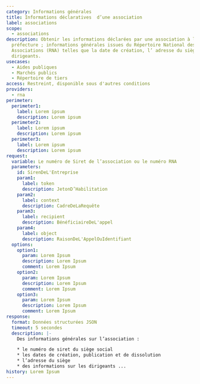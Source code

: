 ```yaml
---
category: Informations générales
title: Informations déclaratives  d’une association
label: associations
scope:
  - associations
description: Obtenir les informations déclarées par une association à la
  préfecture ; informations générales issues du Répertoire National des
  Associations (RNA) telles que la date de création, l’ adresse du siège et les
  dirigeants.
usecases:
  - Aides publiques
  - Marchés publics
  - Répertoire de tiers
access: Restreint, disponible sous d'autres conditions
providers:
  - rna
perimeter:
  perimeter1:
    label: Lorem ipsum
    description: Lorem ipsum
  perimeter2:
    label: Lorem ipsum
    description: Lorem ipsum
  perimeter3:
    label: Lorem ipsum
    description: Lorem ipsum
request:
  variable: Le numéro de Siret de l’association ou le numéro RNA
  parameters:
    id: SirenDeL'Entreprise
    param1:
      label: token
      description: JetonD’Habilitation
    param2:
      label: context
      description: CadreDeLaRequête
    param3:
      label: recipient
      description: BénéficiaireDeL'appel
    param4:
      label: object
      description: RaisonDeL'AppelOuIdentifiant
  options:
    option1:
      param: Lorem Ipsum
      description: Lorem Ipsum
      comment: Lorem Ipsum
    option2:
      param: Lorem Ipsum
      description: Lorem Ipsum
      comment: Lorem Ipsum
    option3:
      param: Lorem Ipsum
      description: Lorem Ipsum
      comment: Lorem Ipsum
response:
  format: Données structurées JSON
  timeout: 5 secondes
  description: |-
    Des informations générales sur l’association : 

    * le numéro de siret du siège social
    * les dates de création, publication et de dissolution
    * l’adresse du siège
    * des informations sur les dirigeants ...
history: Lorem Ipsum
---
```

